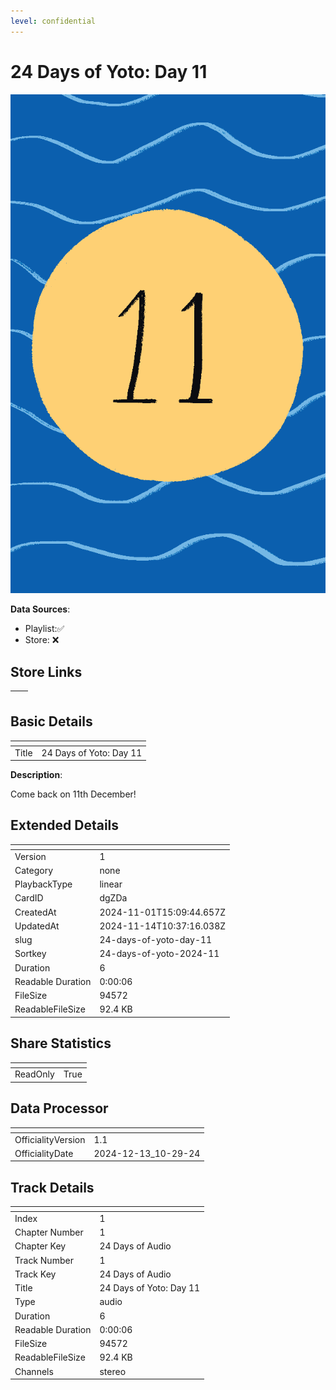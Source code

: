```yaml
---
level: confidential
---
```

# 24 Days of Yoto: Day 11

![card_[dgZDa].png](../../img/cards/card_[dgZDa].png)

**Data Sources**: 

- Playlist:✅
- Store: ❌


## Store Links

| <!-- --> | <!-- --> |
| - | - |


## Basic Details

| <!-- --> | <!-- --> |
| - | - |
| Title | 24 Days of Yoto: Day 11 |

**Description**:

Come back on 11th December!


## Extended Details

| <!-- --> | <!-- --> |
| - | - |
| Version | 1 |
| Category | none |
| PlaybackType | linear |
| CardID | dgZDa |
| CreatedAt | 2024-11-01T15:09:44.657Z |
| UpdatedAt | 2024-11-14T10:37:16.038Z |
| slug | 24-days-of-yoto-day-11 |
| Sortkey | 24-days-of-yoto-2024-11 |
| Duration | 6 |
| Readable Duration | 0:00:06 |
| FileSize | 94572 |
| ReadableFileSize | 92.4 KB |


## Share Statistics

| <!-- --> | <!-- --> |
| - | - |
| ReadOnly | True |


## Data Processor

| <!-- --> | <!-- --> |
| - | - |
| OfficialityVersion | 1.1
| OfficialityDate | 2024-12-13_10-29-24


## Track Details

| <!-- --> | <!-- --> |
| - | - |
| Index | 1 |
| Chapter Number | 1 |
| Chapter Key | 24 Days of Audio |
| Track Number | 1 |
| Track Key | 24 Days of Audio |
| Title | 24 Days of Yoto: Day 11 |
| Type | audio |
| Duration | 6 |
| Readable Duration | 0:00:06 |
| FileSize | 94572 |
| ReadableFileSize | 92.4 KB |
| Channels | stereo |

